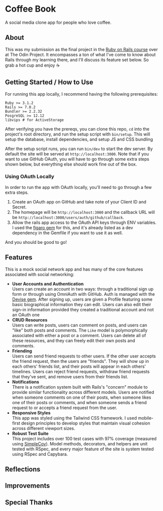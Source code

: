 # Coffee Book

A social media clone app for people who love coffee.

## About

This was my submission as the final project in the [Ruby on Rails course](https://www.theodinproject.com/paths/full-stack-ruby-on-rails/courses/ruby-on-rails) over at The Odin Project. It encompasses a ton of what I've come to know about Rails through my learning there, and I'll discuss its feature set below. So grab a hot cup and enjoy :coffee:

## Getting Started / How to Use

For running this app locally, I recommend having the following prerequisites:

```
Ruby >= 3.1.2
Rails >= 7.0.2
Bundler >= 2.2.32
PosgreSQL >= 12.12
libvips # for ActiveStorage
```

After verifying you have the prereqs, you can clone this repo, `cd` into the project's root directory, and run the setup script with `bin/setup`. This will setup the database, install dependencies, and setup JS and CSS bundling

After the setup script runs, you can run `bin/dev` to start the dev server. By default the site will be served at `http://localhost:3000`. Note that if you want to use GitHub OAuth, you will have to go through some extra steps shown below, but everything else should work fine out of the box.

### Using OAuth Locally

In order to run the app with OAuth locally, you'll need to go through a few extra steps.

1. Create an OAuth app on GitHub and take note of your Client ID and Secret.
2. The homepage will be `http://localhost:3000` and the callback URL will be `http://localhost:3000/users/auth/github/callback`.
3. Allow the rails app access to the OAuth API keys through ENV variables. I used the [figaro gem](https://github.com/laserlemon/figaro) for this, and it's already listed as a dev dependency in the Gemfile if you want to use it as well.

And you should be good to go!

## Features

This is a mock social network app and has many of the core features associated with social networking:

-  **User Accounts and Authentication**  
   Users can create an account in two ways: through a traditional sign up form or through using OmniAuth with GitHub. Auth is managed with the [Devise gem](https://github.com/heartcombo/devise). After signing up, users are given a Profile featuring some basic biographical information they can edit. Users can also edit their sign-in information provided they created a traditional account and not an OAuth one
-  **CRUD Resources**  
   Users can write posts, users can comment on posts, and users can "like" both posts and comments. The `Like` model is polymorphically associated with either a post or a comment. Users can delete all of these resources, and they can freely edit their own posts and comments.
-  **Friending**  
   Users can send friend requests to other users. If the other user accepts the friend request, then the users are "friends". They will show up in each others' friends list, and their posts will appear in each others' timelines. Users can reject friend requests, withdraw friend requests that they've sent, and remove users from their friends list.
-  **Notifications**  
   There is a notification system built with Rails's "concern" module to provide similar functionality across different models. Users are notified when someone comments on one of their posts, when someone likes one of their posts or comments, and when someone sends a friend request to or accepts a friend request from the user.
-  **Responsive Styles**  
   This app was styled using the Tailwind CSS framework. I used mobile-first design principles to develop styles that maintain visual cohesion across different viewport sizes.
-  **Robust Test Suite**  
   This project includes over 100 test cases with 97% coverage (measured using [SimpleCov](https://github.com/simplecov-ruby/simplecov)). Model methods, decorators, and helpers are unit tested with RSpec, and every major feature of the site is system tested using RSpec and Capybara.

## Reflections

## Improvements

## Special Thanks
